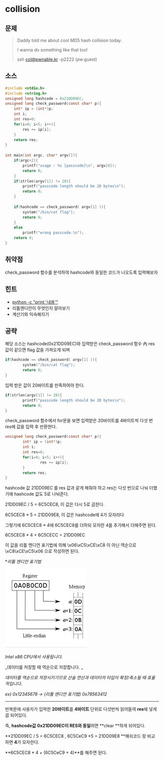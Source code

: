 # collision

## 문제

> Daddy told me about cool MD5 hash collision today.
>
> I wanna do something like that too!
>
> ssh col@pwnable.kr -p2222 \(pw:guest\)

## 소스

```c
#include <stdio.h>
#include <string.h>
unsigned long hashcode = 0x21DD09EC;
unsigned long check_password(const char* p){
    int* ip = (int*)p;
    int i;
    int res=0;
    for(i=0; i<5; i++){
        res += ip[i];
    }
    return res;
}

int main(int argc, char* argv[]){
    if(argc<2){
        printf("usage : %s [passcode]\n", argv[0]);
        return 0;
    }
    if(strlen(argv[1]) != 20){
        printf("passcode length should be 20 bytes\n");
        return 0;
    }

    if(hashcode == check_password( argv[1] )){
        system("/bin/cat flag");
        return 0;
    }
    else
        printf("wrong passcode.\n");
    return 0;
}
```

## 취약점

check\_password 함수를 분석하여 hashcode와 동일한 코드가 나오도록 입력해보자

## 힌트

* [python -c "print '내용'"](/tools/python.md)
* 리틀엔디안이 무엇인지 알아보기 
* 계산기와 익숙해지기 

## 공략

해당 소스는 hashcode\(0x21DD09EC\)와 입력받은 check\_password 함수 內 res 값이 같으면 flag 값을 가져오게 되며

```c
if(hashcode == check_password( argv[1] )){
        system("/bin/cat flag");
        return 0;
}
```

입력 받은 값이 20바이트를 만족하여야 한다.

```c
if(strlen(argv[1]) != 20){
        printf("passcode length should be 20 bytes\n");
        return 0;
}
```

check\_password 함수에서 for문을 보면 입력받은 20바이트를 4바이트씩 다섯 번 res에 값을 입력 후 반환한다.

```c
unsigned long check_password(const char* p){
        int* ip = (int*)p;
        int i;
        int res=0;
        for(i=0; i<5; i++){
                res += ip[i];
        }
        return res;
}
```

hashcode 값 21DD09EC 를 res 값과 같게 해줘야 하고 res는 다섯 번으로 나눠 더했기에 hashcode 값도 5로 나눠준다.

21DD09EC / 5 = 6C5CEC8, 이 값은 다시 5로 곱한다.

6C5CEC8 \* 5 = 21DD09E8, 이 값은 hashcode에 4가 모자라다

그렇기에 6C5CEC8 \* 4에 6C5CEC8를 더하되 모자란 4를 추가해서 더해주면 된다.

6C5CEC8 \* 4 + 6C5CECC = 21DD09EC

이 값을 리틀 엔디언 표기법에 의해 \x06\xC5\xCE\xC8 이 아닌 역순으로 \xC8\xCE\xC5\x06 으로 작성하면 된다.



\*_리틀 엔디언 표기법_

![](/assets/import.png)

_Intel x86 CPU에서 사용됩니다._

_데이터를 저장할 때 역순으로 저장합니다. _

_데이터를 역순으로 저장시키기므로 산술 연산과 데이터의 타입이 확장/축소될 때 효율적입니다_.

_ex\) 0x12345678 -&gt; \(리틀 엔디언 표기법\) 0x78563412_



---

반복문에 사용자가 입력한 **20바이트**를 **4바이트** 단위로 다섯번씩 읽어들여 **res**에 넣게 끔 되어있다.

즉, **hashcode값** **0x21DD09EC이 RES와 동일**하면 **clear **하게 되어있다.

**21DD09EC / 5 = 6C5CEC8  , 6C5CeC9 \*5 = 21DD09E8 **해쉬코드 랑 비교하면 **4**가 모자란다.

**6C5CEC8 \* 4 + \(6C5CeC9 + 4\)**를 해주면 된다.

